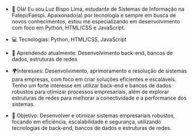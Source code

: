 - 👋 Olá! Eu sou Luz Bispo Lima, estudante de Sistemas de Informação na Fatepi/Faespi. Apaixonado(a) por tecnologia e sempre em busca de novos conhecimentos, estou me especializando em desenvolvimento com foco em Python, HTML/CSS e JavaScript.

- 💻 Tecnologias: Python, HTML/CSS, JavaScript

- 🌱 Aprendendo atualmente: Desenvolvimento back-end, bancos de dados, estruturas de redes

- 🌍Interesses: Desenvolvimento, aprimoramento e resolução de sistemas para empresas, com foco em criar soluções eficientes e escaláveis. Tenho um forte interesse em utilizar back-end e bancos de dados robustos para otimizar processos empresariais, além de explorar estruturas de redes para melhorar a conectividade e a performance dos sistemas.
  
- 🎯 Objetivo: Desenvolver e otimizar sistemas empresariais robustos, focando em eficiência, escalabilidade e segurança, utilizando tecnologias de back-end, bancos de dados e estruturas de redes.
<!---
Luzbispolima/Luzbispolima is a ✨ special ✨ repository because its `README.md` (this file) appears on your GitHub profile.
You can click the Preview link to take a look at your changes.
--->
